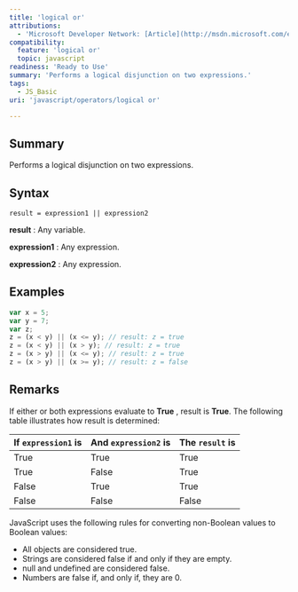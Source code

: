 ```yaml
---
title: 'logical or'
attributions:
  - 'Microsoft Developer Network: [Article](http://msdn.microsoft.com/en-us/library/ie/xxxekd04(v=vs.94).aspx)'
compatibility:
  feature: 'logical or'
  topic: javascript
readiness: 'Ready to Use'
summary: 'Performs a logical disjunction on two expressions.'
tags:
  - JS_Basic
uri: 'javascript/operators/logical or'

---
```

## Summary

Performs a logical disjunction on two expressions.

## Syntax

    result = expression1 || expression2

**result**
:   Any variable.

**expression1**
:   Any expression.

**expression2**
:   Any expression.

## Examples

``` js
var x = 5;
var y = 7;
var z;
z = (x < y) || (x <= y); // result: z = true
z = (x < y) || (x > y); // result: z = true
z = (x > y) || (x <= y); // result: z = true
z = (x > y) || (x >= y); // result: z = false
```

## Remarks

If either or both expressions evaluate to **True** , result is **True**. The following table illustrates how result is determined:

|If `expression1` is|And `expression2` is|The `result` is|
|:------------------|:-------------------|:--------------|
|True|True|True|
|True|False|True|
|False|True|True|
|False|False|False|

JavaScript uses the following rules for converting non-Boolean values to Boolean values:

-   All objects are considered true.
-   Strings are considered false if and only if they are empty.
-   null and undefined are considered false.
-   Numbers are false if, and only if, they are 0.

